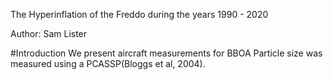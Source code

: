 The Hyperinflation of the Freddo during the years 1990 - 2020

Author: Sam Lister

#Introduction
We present aircraft measurements for BBOA
Particle size was measured using a PCASSP(Bloggs et al, 2004).